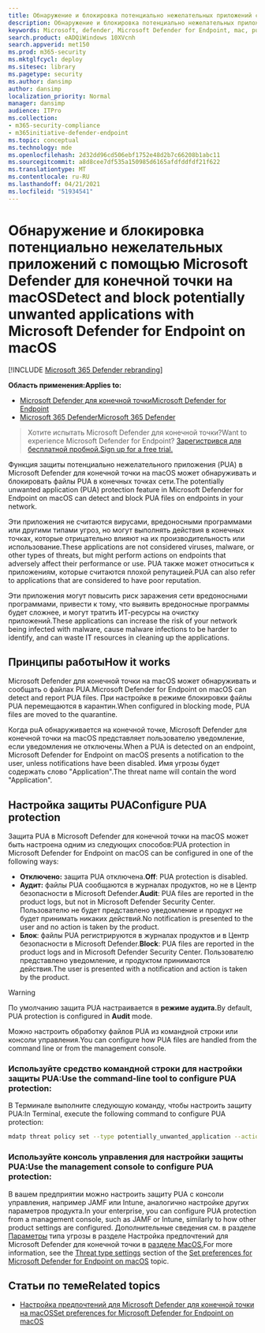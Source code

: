 ```yaml
---
title: Обнаружение и блокировка потенциально нежелательных приложений с помощью Microsoft Defender для конечной точки на Mac
description: Обнаружение и блокировка потенциально нежелательных приложений (PUA) с помощью Microsoft Defender на конечной точке для Mac.
keywords: Microsoft, defender, Microsoft Defender for Endpoint, mac, pua, pua
search.product: eADQiWindows 10XVcnh
search.appverid: met150
ms.prod: m365-security
ms.mktglfcycl: deploy
ms.sitesec: library
ms.pagetype: security
ms.author: dansimp
author: dansimp
localization_priority: Normal
manager: dansimp
audience: ITPro
ms.collection:
- m365-security-compliance
- m365initiative-defender-endpoint
ms.topic: conceptual
ms.technology: mde
ms.openlocfilehash: 2d32dd96cd506ebf1752e48d2b7c66208b1abc11
ms.sourcegitcommit: a8d8cee7df535a150985d6165afdfddfdf21f622
ms.translationtype: MT
ms.contentlocale: ru-RU
ms.lasthandoff: 04/21/2021
ms.locfileid: "51934541"
---
```

# <a name="detect-and-block-potentially-unwanted-applications-with-microsoft-defender-for-endpoint-on-macos"></a><span data-ttu-id="306e2-104">Обнаружение и блокировка потенциально нежелательных приложений с помощью Microsoft Defender для конечной точки на macOS</span><span class="sxs-lookup"><span data-stu-id="306e2-104">Detect and block potentially unwanted applications with Microsoft Defender for Endpoint on macOS</span></span>

[!INCLUDE [Microsoft 365 Defender rebranding](../../includes/microsoft-defender.md)]

<span data-ttu-id="306e2-105">**Область применения:**</span><span class="sxs-lookup"><span data-stu-id="306e2-105">**Applies to:**</span></span>
- [<span data-ttu-id="306e2-106">Microsoft Defender для конечной точки</span><span class="sxs-lookup"><span data-stu-id="306e2-106">Microsoft Defender for Endpoint</span></span>](https://go.microsoft.com/fwlink/p/?linkid=2154037)
- [<span data-ttu-id="306e2-107">Microsoft 365 Defender</span><span class="sxs-lookup"><span data-stu-id="306e2-107">Microsoft 365 Defender</span></span>](https://go.microsoft.com/fwlink/?linkid=2118804)

> <span data-ttu-id="306e2-108">Хотите испытать Microsoft Defender для конечной точки?</span><span class="sxs-lookup"><span data-stu-id="306e2-108">Want to experience Microsoft Defender for Endpoint?</span></span> [<span data-ttu-id="306e2-109">Зарегистрився для бесплатной пробной.</span><span class="sxs-lookup"><span data-stu-id="306e2-109">Sign up for a free trial.</span></span>](https://www.microsoft.com/microsoft-365/windows/microsoft-defender-atp?ocid=docs-wdatp-exposedapis-abovefoldlink) 


<span data-ttu-id="306e2-110">Функция защиты потенциально нежелательного приложения (PUA) в Microsoft Defender для конечной точки на macOS может обнаруживать и блокировать файлы PUA в конечных точках сети.</span><span class="sxs-lookup"><span data-stu-id="306e2-110">The potentially unwanted application (PUA) protection feature in Microsoft Defender for Endpoint on macOS can detect and block PUA files on endpoints in your network.</span></span>

<span data-ttu-id="306e2-111">Эти приложения не считаются вирусами, вредоносными программами или другими типами угроз, но могут выполнять действия в конечных точках, которые отрицательно влияют на их производительность или использование.</span><span class="sxs-lookup"><span data-stu-id="306e2-111">These applications are not considered viruses, malware, or other types of threats, but might perform actions on endpoints that adversely affect their performance or use.</span></span> <span data-ttu-id="306e2-112">PUA также может относиться к приложениям, которые считаются плохой репутацией.</span><span class="sxs-lookup"><span data-stu-id="306e2-112">PUA can also refer to applications that are considered to have poor reputation.</span></span>

<span data-ttu-id="306e2-113">Эти приложения могут повысить риск заражения сети вредоносными программами, привести к тому, что выявить вредоносные программы будет сложнее, и могут тратить ИТ-ресурсы на очистку приложений.</span><span class="sxs-lookup"><span data-stu-id="306e2-113">These applications can increase the risk of your network being infected with malware, cause malware infections to be harder to identify, and can waste IT resources in cleaning up the applications.</span></span>

## <a name="how-it-works"></a><span data-ttu-id="306e2-114">Принципы работы</span><span class="sxs-lookup"><span data-stu-id="306e2-114">How it works</span></span>

<span data-ttu-id="306e2-115">Microsoft Defender для конечной точки на macOS может обнаруживать и сообщать о файлах PUA.</span><span class="sxs-lookup"><span data-stu-id="306e2-115">Microsoft Defender for Endpoint on macOS can detect and report PUA files.</span></span> <span data-ttu-id="306e2-116">При настройке в режиме блокировки файлы PUA перемещаются в карантин.</span><span class="sxs-lookup"><span data-stu-id="306e2-116">When configured in blocking mode, PUA files are moved to the quarantine.</span></span>

<span data-ttu-id="306e2-117">Когда puA обнаруживается на конечной точке, Microsoft Defender для конечной точки на macOS представляет пользователю уведомление, если уведомления не отключены.</span><span class="sxs-lookup"><span data-stu-id="306e2-117">When a PUA is detected on an endpoint, Microsoft Defender for Endpoint on macOS presents a notification to the user, unless notifications have been disabled.</span></span> <span data-ttu-id="306e2-118">Имя угрозы будет содержать слово "Application".</span><span class="sxs-lookup"><span data-stu-id="306e2-118">The threat name will contain the word "Application".</span></span>

## <a name="configure-pua-protection"></a><span data-ttu-id="306e2-119">Настройка защиты PUA</span><span class="sxs-lookup"><span data-stu-id="306e2-119">Configure PUA protection</span></span>

<span data-ttu-id="306e2-120">Защита PUA в Microsoft Defender для конечной точки на macOS может быть настроена одним из следующих способов:</span><span class="sxs-lookup"><span data-stu-id="306e2-120">PUA protection in Microsoft Defender for Endpoint on macOS can be configured in one of the following ways:</span></span>

- <span data-ttu-id="306e2-121">**Отключено:** защита PUA отключена.</span><span class="sxs-lookup"><span data-stu-id="306e2-121">**Off**: PUA protection is disabled.</span></span>
- <span data-ttu-id="306e2-122">**Аудит:** файлы PUA сообщаются в журналах продуктов, но не в Центр безопасности в Microsoft Defender.</span><span class="sxs-lookup"><span data-stu-id="306e2-122">**Audit**: PUA files are reported in the product logs, but not in Microsoft Defender Security Center.</span></span> <span data-ttu-id="306e2-123">Пользователю не будет представлено уведомление и продукт не будет принимать никаких действий.</span><span class="sxs-lookup"><span data-stu-id="306e2-123">No notification is presented to the user and no action is taken by the product.</span></span>
- <span data-ttu-id="306e2-124">**Блок**: файлы PUA регистрируются в журналах продуктов и в Центр безопасности в Microsoft Defender.</span><span class="sxs-lookup"><span data-stu-id="306e2-124">**Block**: PUA files are reported in the product logs and in Microsoft Defender Security Center.</span></span> <span data-ttu-id="306e2-125">Пользователю представлено уведомление, и продуктом принимаются действия.</span><span class="sxs-lookup"><span data-stu-id="306e2-125">The user is presented with a notification and action is taken by the product.</span></span>

>[!WARNING]
><span data-ttu-id="306e2-126">По умолчанию защита PUA настраивается в **режиме аудита.**</span><span class="sxs-lookup"><span data-stu-id="306e2-126">By default, PUA protection is configured in **Audit** mode.</span></span>

<span data-ttu-id="306e2-127">Можно настроить обработку файлов PUA из командной строки или консоли управления.</span><span class="sxs-lookup"><span data-stu-id="306e2-127">You can configure how PUA files are handled from the command line or from the management console.</span></span>

### <a name="use-the-command-line-tool-to-configure-pua-protection"></a><span data-ttu-id="306e2-128">Используйте средство командной строки для настройки защиты PUA:</span><span class="sxs-lookup"><span data-stu-id="306e2-128">Use the command-line tool to configure PUA protection:</span></span>

<span data-ttu-id="306e2-129">В Терминале выполните следующую команду, чтобы настроить защиту PUA:</span><span class="sxs-lookup"><span data-stu-id="306e2-129">In Terminal, execute the following command to configure PUA protection:</span></span>

```bash
mdatp threat policy set --type potentially_unwanted_application --action [off|audit|block]
```

### <a name="use-the-management-console-to-configure-pua-protection"></a><span data-ttu-id="306e2-130">Используйте консоль управления для настройки защиты PUA:</span><span class="sxs-lookup"><span data-stu-id="306e2-130">Use the management console to configure PUA protection:</span></span>

<span data-ttu-id="306e2-131">В вашем предприятии можно настроить защиту PUA с консоли управления, например JAMF или Intune, аналогично настройке других параметров продукта.</span><span class="sxs-lookup"><span data-stu-id="306e2-131">In your enterprise, you can configure PUA protection from a management console, such as JAMF or Intune, similarly to how other product settings are configured.</span></span> <span data-ttu-id="306e2-132">Дополнительные сведения см. в разделе [Параметры](mac-preferences.md#threat-type-settings) типа угрозы в разделе Настройка предпочтений для Microsoft Defender для конечной точки в [разделе MacOS.](mac-preferences.md)</span><span class="sxs-lookup"><span data-stu-id="306e2-132">For more information, see the [Threat type settings](mac-preferences.md#threat-type-settings) section of the [Set preferences for Microsoft Defender for Endpoint on macOS](mac-preferences.md) topic.</span></span>

## <a name="related-topics"></a><span data-ttu-id="306e2-133">Статьи по теме</span><span class="sxs-lookup"><span data-stu-id="306e2-133">Related topics</span></span>

- [<span data-ttu-id="306e2-134">Настройка предпочтений для Microsoft Defender для конечной точки на macOS</span><span class="sxs-lookup"><span data-stu-id="306e2-134">Set preferences for Microsoft Defender for Endpoint on macOS</span></span>](mac-preferences.md)

